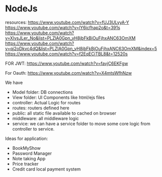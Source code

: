 # NodeJs

resources:
https://www.youtube.com/watch?v=fUJ3ULyyA-Y
https://www.youtube.com/watch?v=lY6icfhap2o&t=391s
https://www.youtube.com/watch?v=XlvsJLer_No&list=PLZlA0Gpn_vH8jbFkBjOuFjhxANC63OmXM
https://www.youtube.com/watch?v=qj2oDkvc4dQ&list=PLZlA0Gpn_vH8jbFkBjOuFjhxANC63OmXM&index=5
https://www.youtube.com/watch?v=f2EqECiTBL8&t=12520s

FOR JWT: https://www.youtube.com/watch?v=favjC6EKFgw

For Oauth: https://www.youtube.com/watch?v=X4mtsWfhNzw


We have 
- Model folder: DB connections
- View folder: UI Components like html/ejs files
- controller: Actual Logic for routes
- routes: routers defined here
- public: all static file available to cached on browser
- middleware: all middleware logic
- service: we can have a service folder to move some core logic from controller to service.

Ideas for application:
- BookMyShow
- Password Manager
- Note taking App
- Price tracker
- Credit card local payment system